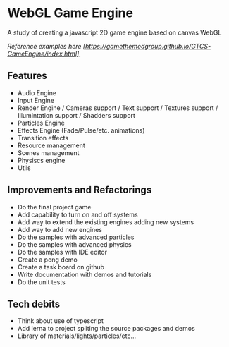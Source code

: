 # WebGL Game Engine

A study of creating a javascript 2D game engine based on canvas WebGL

_Reference examples here [https://gamethemedgroup.github.io/GTCS-GameEngine/index.html]_

## Features

* Audio Engine
* Input Engine
* Render Engine / Cameras support / Text support / Textures support / Illumintation support / Shadders support
* Particles Engine
* Effects Engine (Fade/Pulse/etc. animations)
* Transition effects
* Resource management
* Scenes management
* Physiscs engine
* Utils

## Improvements and Refactorings

* Do the final project game
* Add capability to turn on and off systems
* Add way to extend the existing engines adding new systems
* Add way to add new engines
* Do the samples with advanced particles
* Do the samples with advanced physics
* Do the samples with IDE editor
* Create a pong demo
* Create a task board on github
* Write documentation with demos and tutorials
* Do the unit tests

## Tech debits

* Think about use of typescript
* Add lerna to project spliting the source packages and demos
* Library of materials/lights/particles/etc...

